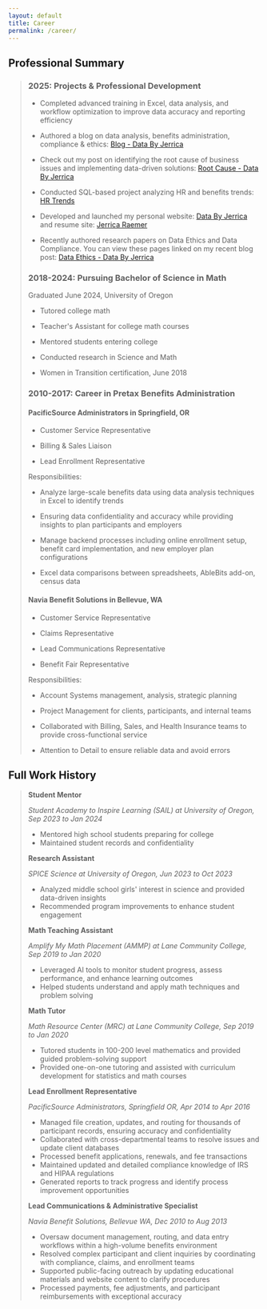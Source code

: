 ```yaml
---
layout: default
title: Career
permalink: /career/
---
```


## Professional Summary

> ### **2025:** Projects & Professional Development
> 
> * Completed advanced training in Excel, data analysis, and workflow optimization to improve data accuracy and reporting efficiency
> 
> * Authored a blog on data analysis, benefits administration, compliance & ethics: [Blog - Data By Jerrica](https://databyjerrica.com/blog/)
> 
> * Check out my post on identifying the root cause of business issues and implementing data-driven solutions: [Root Cause - Data By Jerrica](https://databyjerrica.com/2025/01/15/root_cause.html)
> 
> * Conducted SQL-based project analyzing HR and benefits trends: [HR Trends](https://github.com/JerricaRaemer/employee_data_sql)
> 
> * Developed and launched my personal website: [Data By Jerrica](https://databyjerrica.com/) and resume site: [Jerrica Raemer](https://jerricaraemer.github.io/)
> 
> * Recently authored research papers on Data Ethics and Data Compliance. You can view these pages linked on my recent blog post: [Data Ethics - Data By Jerrica](https://databyjerrica.com/2025/09/15/data_ethics.html)
>
> ### **2018-2024:** Pursuing Bachelor of Science in Math
>
> Graduated June 2024, University of Oregon
> 
> * Tutored college math
> 
> * Teacher's Assistant for college math courses
> 
> * Mentored students entering college
> 
> * Conducted research in Science and Math
>
> * Women in Transition certification, June 2018
> 
> ### **2010-2017:** Career in Pretax Benefits Administration
> 
> #### PacificSource Administrators in Springfield, OR
> 
> * Customer Service Representative
> 
> * Billing & Sales Liaison
> 
> * Lead Enrollment Representative
> 
> Responsibilities:
> 
> * Analyze large-scale benefits data using data analysis techniques in Excel to identify trends
> 
> * Ensuring data confidentiality and accuracy while providing insights to plan participants and employers
> 
> * Manage backend processes including online enrollment setup, benefit card implementation, and new employer plan configurations
> 
> * Excel data comparisons between spreadsheets, AbleBits add-on, census data
> 
> #### Navia Benefit Solutions in Bellevue, WA
>
> * Customer Service Representative
> 
> * Claims Representative
> 
> * Lead Communications Representative
> 
> * Benefit Fair Representative
> 
> Responsibilities:
> 
> * Account Systems management, analysis, strategic planning
> 
> * Project Management for clients, participants, and internal teams
>
> * Collaborated with Billing, Sales, and Health Insurance teams to provide cross-functional service
> 
> * Attention to Detail to ensure reliable data and avoid errors

## Full Work History

> **Student Mentor**
> 
> *Student Academy to Inspire Learning (SAIL) at University of Oregon, Sep 2023 to Jan 2024*
> * Mentored high school students preparing for college
> * Maintained student records and confidentiality
>
> **Research Assistant**
> 
> *SPICE Science at University of Oregon, Jun 2023 to Oct 2023*
> * Analyzed middle school girls' interest in science and provided data-driven insights
> * Recommended program improvements to enhance student engagement
>
> **Math Teaching Assistant**
> 
> *Amplify My Math Placement (AMMP) at Lane Community College, Sep 2019 to Jan 2020*
> * Leveraged AI tools to monitor student progress, assess performance, and enhance learning outcomes
> * Helped students understand and apply math techniques and problem solving
>
> **Math Tutor**
> 
> *Math Resource Center (MRC) at Lane Community College, Sep 2019 to Jan 2020*
> * Tutored students in 100-200 level mathematics and provided guided problem-solving support
> * Provided one-on-one tutoring and assisted with curriculum development for statistics and math courses
>
> **Lead Enrollment Representative**
>
> *PacificSource Administrators, Springfield OR, Apr 2014 to Apr 2016*
> * Managed file creation, updates, and routing for thousands of participant records, ensuring accuracy and confidentiality
> * Collaborated with cross-departmental teams to resolve issues and update client databases
> * Processed benefit applications, renewals, and fee transactions
> * Maintained updated and detailed compliance knowledge of IRS and HIPAA regulations
> * Generated reports to track progress and identify process improvement opportunities
>
> **Lead Communications & Administrative Specialist**
>
> *Navia Benefit Solutions, Bellevue WA, Dec 2010 to Aug 2013*
> * Oversaw document management, routing, and data entry workflows within a high-volume benefits environment
> * Resolved complex participant and client inquiries by coordinating with compliance, claims, and enrollment teams
> * Supported public-facing outreach by updating educational materials and website content to clarify procedures
> * Processed payments, fee adjustments, and participant reimbursements  with exceptional accuracy
>   
